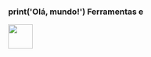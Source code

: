 ### print('Olá, mundo!')                                                                                                                                                                                                                                                                                                                                                                                                                                                                                                                                                                       Ferramentas e

<img src="https://cdn.jsdelivr.net/gh/devicons/devicon/icons/python/python-original.svg" width="50" height="50"/>
          
